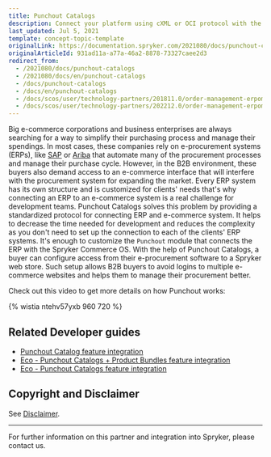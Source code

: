 ```yaml
---
title: Punchout Catalogs
description: Connect your platform using cXML or OCI protocol with the buyer's ERP by integrating Punchout Catalogs into the Spryker Commerce OS.
last_updated: Jul 5, 2021
template: concept-topic-template
originalLink: https://documentation.spryker.com/2021080/docs/punchout-catalogs
originalArticleId: 931ad11a-a77a-46a2-8878-73327caee2d3
redirect_from:
  - /2021080/docs/punchout-catalogs
  - /2021080/docs/en/punchout-catalogs
  - /docs/punchout-catalogs
  - /docs/en/punchout-catalogs
  - /docs/scos/user/technology-partners/201811.0/order-management-erpoms/punchout-catalogs/punchout-catalogs.html
  - /docs/scos/user/technology-partners/202212.0/order-management-erpoms/punchout-catalogs/punchout-catalogs.html
---
```


Big e-commerce corporations and business enterprises are always searching for a way to simplify their purchasing process and manage their spendings. In most cases, these companies rely on e-procurement systems (ERPs), like [SAP](https://www.sap.com/index.html) or [Ariba](https://www.ariba.com/) that automate many of the procurement processes and manage their purchase cycle. However, in the B2B environment, these buyers also demand access to an e-commerce interface that will interfere with the procurement system for expanding the market.
Every ERP system has its own structure and is customized for clients' needs that's why connecting an ERP to an e-commerce system is a real challenge for development teams. Punchout Catalogs solves this problem by providing a standardized protocol for connecting ERP and e-commerce system. It helps to decrease the time needed for development and reduces the complexity as you don't need to set up the connection to each of the clients' ERP systems. It's enough to customize the `Punchout` module that connects the ERP with the Spryker Commerce OS.
With the help of Punchout Catalogs, a buyer can configure access from their e-procurement software to a Spryker web store. Such setup allows B2B buyers to avoid logins to multiple e-commerce websites and helps them to manage their procurement better. 

Check out this video to get more details on how Punchout works:

{% wistia ntehv57yxb 960 720 %}

## Related Developer guides

* [Punchout Catalog feature integration](/docs/pbc/all/punchout/{{page.version}}/install-and-upgrade/install-the-punchout-catalog-feature.html)
* [Eco - Punchout Catalogs + Product Bundles feature integration](/docs/pbc/all/punchout/{{page.version}}/install-and-upgrade/install-the-eco-punchout-catalogs-product-bundles-feature.html)
* [Eco - Punchout Catalogs feature integration](/docs/pbc/all/punchout/{{page.version}}/install-and-upgrade/install-the-eco-punchout-catalogs-feature.html)

## Copyright and Disclaimer

See [Disclaimer](https://github.com/spryker/spryker-documentation).

---
For further information on this partner and integration into Spryker, please contact us.

<div class="hubspot-form js-hubspot-form" data-portal-id="2770802" data-form-id="163e11fb-e833-4638-86ae-a2ca4b929a41" id="hubspot-1"></div>

